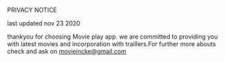 PRIVACY NOTICE

last updated nov 23 2020

thankyou for choosing Movie play app. we are committed to providing  you with latest movies and incorporation with traillers.For further more abouts check and ask on movieincke@gmail.com

